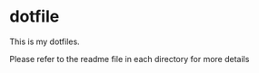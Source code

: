 # dotfile 

This is my dotfiles.

Please refer to the readme file in each directory for more details
